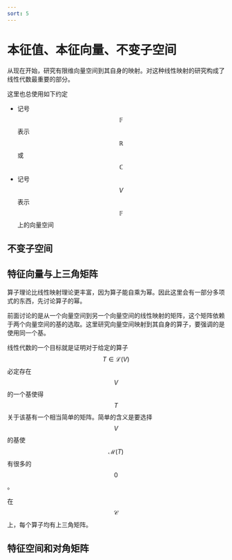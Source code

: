 ```yaml
---
sort: 5
---
```

# 本征值、本征向量、不变子空间

从现在开始，研究有限维向量空间到其自身的映射。对这种线性映射的研究构成了线性代数最重要的部分。

这里也总使用如下约定
- 记号 $$ \mathbb{F} $$ 表示 $$ \mathbb{R} $$ 或 $$ \mathbb{C} $$
- 记号 $$ V $$ 表示 $$ \mathbb{F} $$ 上的向量空间


## 不变子空间



## 特征向量与上三角矩阵

算子理论比线性映射理论更丰富，因为算子能自乘为幂。因此这里会有一部分多项式的东西，先讨论算子的幂。

前面讨论的是从一个向量空间到另一个向量空间的线性映射的矩阵，这个矩阵依赖于两个向量空间的基的选取。这里研究向量空间映射到其自身的算子，要强调的是使用同一个基。

线性代数的一个目标就是证明对于给定的算子 $$ T \in \mathcal{L}(V) $$ 必定存在 $$ V $$ 的一个基使得 $$ T $$ 关于该基有一个相当简单的矩阵。简单的含义是要选择 $$ V $$ 的基使 $$ \mathcal{M}(T) $$ 有很多的 $$ 0 $$。

在 $$ \mathcal{C} $$ 上，每个算子均有上三角矩阵。


## 特征空间和对角矩阵


